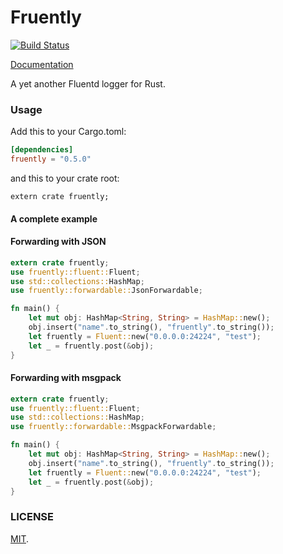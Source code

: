 Fruently
===

[![Build Status](https://travis-ci.org/cosmo0920/fruently.svg?branch=master)](https://travis-ci.org/cosmo0920/fruently)

[Documentation](http://cosmo0920.github.io/fruently/fruently/index.html)

A yet another Fluentd logger for Rust.

### Usage

Add this to your Cargo.toml:

```toml
[dependencies]
fruently = "0.5.0"
```

and this to your crate root:

```rust,ignore
extern crate fruently;
```

#### A complete example

#### Forwarding with JSON

```rust
extern crate fruently;
use fruently::fluent::Fluent;
use std::collections::HashMap;
use fruently::forwardable::JsonForwardable;

fn main() {
    let mut obj: HashMap<String, String> = HashMap::new();
    obj.insert("name".to_string(), "fruently".to_string());
    let fruently = Fluent::new("0.0.0.0:24224", "test");
    let _ = fruently.post(&obj);
}
```

#### Forwarding with msgpack

```rust
extern crate fruently;
use fruently::fluent::Fluent;
use std::collections::HashMap;
use fruently::forwardable::MsgpackForwardable;

fn main() {
    let mut obj: HashMap<String, String> = HashMap::new();
    obj.insert("name".to_string(), "fruently".to_string());
    let fruently = Fluent::new("0.0.0.0:24224", "test");
    let _ = fruently.post(&obj);
}
```

### LICENSE

[MIT](LICENSE).
